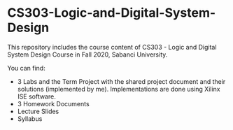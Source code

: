 # CS303-Logic-and-Digital-System-Design
 
This repository includes the course content of CS303 - Logic and Digital System Design Course in Fall 2020, Sabanci University. 

You can find:
* 3 Labs and the Term Project with the shared project document and their solutions (implemented by me). Implementations are done using Xilinx ISE software. 
* 3 Homework Documents
* Lecture Slides
* Syllabus

